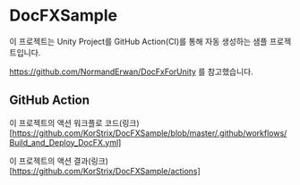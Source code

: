 # DocFXSample

이 프로젝트는 Unity Project를 GitHub Action(CI)를 통해 자동 생성하는 샘플 프로젝트입니다.

https://github.com/NormandErwan/DocFxForUnity
를 참고했습니다.

## GitHub Action

이 프로젝트의 액션 워크플로 코드(링크)[https://github.com/KorStrix/DocFXSample/blob/master/.github/workflows/Build_and_Deploy_DocFX.yml]

이 프로젝트의 액션 결과(링크)[https://github.com/KorStrix/DocFXSample/actions]
